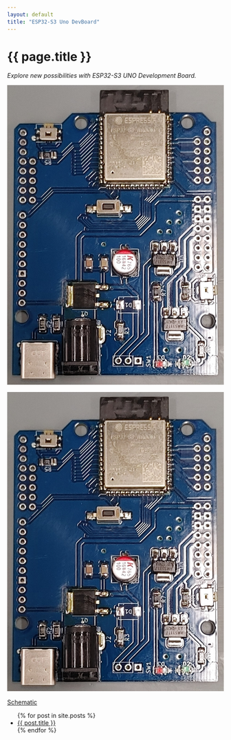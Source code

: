 ```yaml
---
layout: default
title: "ESP32-S3 Uno DevBoard"
---
```


{{ page.title }}
================

<i>Explore new possibilities with ESP32-S3 UNO Development Board.</i>

<img src="assets/ESP32-Uno-assembled.jpg">

![ESP32-S3 Arduino Uno](https://github.com/alexandrebobkov/ESP32-S3_Arduino-Uno/blob/main/assets/ESP32-Uno-assembled.jpg)

<a href="{{% link schematic.md %}}">Schematic</a>

<ul>
  {% for post in site.posts %}
    <li>
      <a href="{{ post.url }}">{{ post.title }}</a>
    </li>
  {% endfor %}
</ul>
